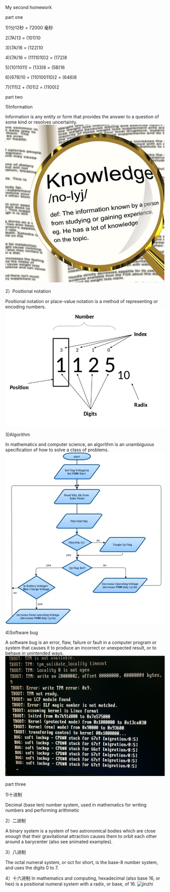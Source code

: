 My second homework  

part one  

1)1分12秒 = 72000 毫秒

2(7A)13 = (101)10  

3)(7A)16 = (122)10

4)(7A)16 = (1111010)2 = (172)8

5)(1011011) = (133)8 = (5B)16

6)(678)10 = (110100110)2 = (646)8

7)(111)2 + (101)2 = (1100)2  

part two

1)Information  

Information is any entity or form that provides the answer to a 
question of some kind or resolves uncertainty.  ![information](https://github.com/bolonghuang/18342027/blob/gh-pages/Information.jpg)   
  

2）Positional notation

Positional notation or place-value notation is a method of 
representing or encoding numbers.![positional](https://github.com/bolonghuang/18342027/blob/gh-pages/屏幕截图(4).png)


3)Algorithm

In mathematics and computer science, an algorithm  is an unambiguous 
specification of how to solve a class of problems. ![algorith](https://github.com/bolonghuang/18342027/blob/gh-pages/Algorithm.png)


4)Software bug

A software bug is an error, flaw, failure or fault in a computer
 program or system that causes it to produce an incorrect or unexpected
  result, or to behave in unintended ways.![software](https://github.com/bolonghuang/18342027/blob/gh-pages/bug.jpg)



part three 

1)十进制

Decimal (base ten) number system, used in mathematics for writing
 numbers and performing arithmetic

2）二进制

A binary system is a system of two astronomical bodies which are close 
enough that their gravitational attraction causes them to orbit each
 other around a barycenter (also see animated examples). 

3）八进制

The octal numeral system, or oct for short, is the base-8 number system, 
and uses the digits 0 to 7.

4）十六进制
In mathematics and computing, hexadecimal (also base 16, or hex) is a 
positional numeral system with a radix, or base, of 16. ![jinzhi]()
